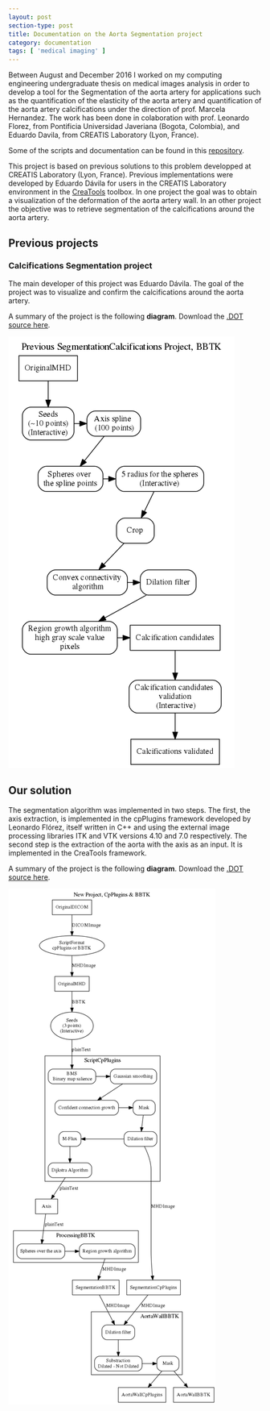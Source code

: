 ```yaml
---
layout: post
section-type: post
title: Documentation on the Aorta Segmentation project
category: documentation
tags: [ 'medical imaging' ]
---
```


Between August and December 2016 I worked on my computing engineering undergraduate thesis on medical images analysis in order to develop a tool for
the Segmentation of the aorta artery for applications such as the
quantification of the elasticity of the aorta artery and
quantification of the aorta artery calcifications under the direction
of prof. Marcela Hernandez.
The work has been done in colaboration with prof. Leonardo Florez, from Pontificia
 Universidad Javeriana (Bogota, Colombia), and Eduardo Davila, from CREATIS Laboratory
  (Lyon, France).

Some of the scripts and documentation can be found in this <a href="https://github.com/sercharpak/Proyecto_de_grado"> repository</a>.

This project is based on previous solutions to this problem developped at CREATIS Laboratory (Lyon, France).
Previous implementations were developed by Eduardo Dávila for users in the CREATIS Laboratory environment in the <a href="https://www.creatis.insa-lyon.fr/site/en/CreaTools_home.html"> CreaTools</a>
toolbox. In one project the goal was to obtain a visualization of the deformation of the aorta artery wall. In an other project the objective was to retrieve segmentation of the calcifications around the aorta artery.

<h2> Previous projects</h2>
<!---
<h3>Aorta Wall Deformation project</h3>

<p>The main developer of this project was Eduardo Dávila. The
goal of the project was to visualize and quantify the deformation of the aorta artery wall between the systole and diastole phases.  </p>
<p>A summary of the project is the following <b>diagram</b>. Download the  <a href="https://github.com/sercharpak/Proyecto_de_grado/raw/master/docs/old_project_AortaWall.gv"> .DOT source here</a>.</p>
<img src="https://github.com/sercharpak/Proyecto_de_grado/raw/master/docs/old_project_AortaWall.png"  >
--->
<h3>Calcifications Segmentation project</h3>
<p>The main developer of this project was Eduardo Dávila. The
goal of the project was to visualize and confirm the calcifications around the aorta artery. </p>
<p>A summary of the project is the following <b>diagram</b>. Download the  <a href="https://github.com/sercharpak/Proyecto_de_grado/raw/master/docs/old_project_SegCall.gv"> .DOT source here</a>.</p>
<img src="https://github.com/sercharpak/Proyecto_de_grado/raw/master/docs/old_project_SegCall.png"  >

<h2> Our solution</h2>
<p>The segmentation algorithm was implemented in two steps. The first, the axis extraction, is
implemented in the cpPlugins framework developed by Leonardo Flórez, itself written in C++
and using the external image processing libraries ITK and VTK versions 4.10 and 7.0
respectively. The second step is the extraction of the aorta with the axis as an input. It is
implemented in the CreaTools framework. </p>
<p>A summary of the project is the following <b>diagram</b>. Download the  <a href="https://github.com/sercharpak/Proyecto_de_grado/raw/master/docs/new_project.gv"> .DOT source here</a>.</p>
<img src="https://github.com/sercharpak/Proyecto_de_grado/raw/master/docs/new_project.png"  >
